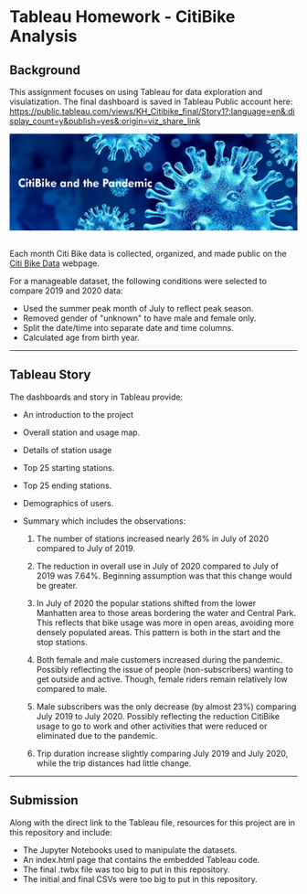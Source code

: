 # Tableau Homework - CitiBike Analysis

## Background

This assignment focuses on using Tableau for data exploration and visulatization. The final dashboard is saved in Tableau Public account here: https://public.tableau.com/views/KH_Citibike_final/Story1?:language=en&:display_count=y&publish=yes&:origin=viz_share_link

![Citi-Bikes](images/header.png)

Each month Citi Bike data is collected, organized, and made public on the [Citi Bike Data](https://www.citibikenyc.com/system-data) webpage.

For a manageable dataset, the following conditions were selected to compare 2019 and 2020 data:

  * Used the summer peak month of July to reflect peak season.
  * Removed gender of "unknown" to have male and female only.
  * Split the date/time into separate date and time columns.
  * Calculated age from birth year.

---

## Tableau Story

The dashboards and story in Tableau provide:

* An introduction to the project

* Overall station and usage map.

* Details of station usage

* Top 25 starting stations.

* Top 25 ending stations.

* Demographics of users.

* Summary which includes the observations:

  1. The number of stations increased nearly 26% in July of 2020 compared to July of 2019.

  2. The reduction in overall use in July of 2020 compared to July of 2019 was 7.64%. Beginning assumption was that this change would be greater.

  3. In July of 2020 the popular stations shifted from the lower Manhatten area to those areas bordering the water and Central Park. This reflects that bike usage was more in  open areas, avoiding more densely populated areas. This pattern is both in the start and the stop stations.

  4. Both female and male customers increased during the pandemic. Possibly reflecting the issue of people (non-subscribers) wanting to get outside and active. Though, female riders remain relatively low compared to male.

  5. Male subscribers was the only decrease (by almost 23%) comparing July 2019 to July 2020. Possibly reflecting the reduction CitiBike usage to go to work and other activities that were reduced or eliminated due to the pandemic.

  6. Trip duration increase slightly comparing July 2019 and July 2020, while the trip distances had little change.

---

## Submission


Along with the direct link to the Tableau file, resources for this project are in this repository and include:

* The Jupyter Notebooks used to manipulate the datasets.
* An index.html page that contains the embedded Tableau code.
* The final .twbx file was too big to put in this repository.
* The initial and final CSVs were too big to put in this repository.
